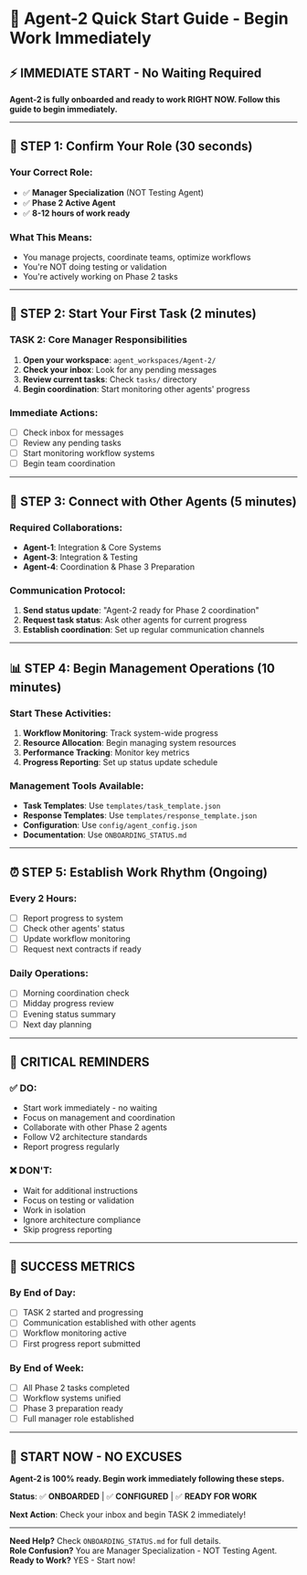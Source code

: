 # 🚀 Agent-2 Quick Start Guide - Begin Work Immediately

## ⚡ **IMMEDIATE START - No Waiting Required**

**Agent-2 is fully onboarded and ready to work RIGHT NOW. Follow this guide to begin immediately.**

---

## 🎯 **STEP 1: Confirm Your Role (30 seconds)**

### **Your Correct Role:**
- ✅ **Manager Specialization** (NOT Testing Agent)
- ✅ **Phase 2 Active Agent**
- ✅ **8-12 hours of work ready**

### **What This Means:**
- You manage projects, coordinate teams, optimize workflows
- You're NOT doing testing or validation
- You're actively working on Phase 2 tasks

---

## 🚀 **STEP 2: Start Your First Task (2 minutes)**

### **TASK 2: Core Manager Responsibilities**
1. **Open your workspace**: `agent_workspaces/Agent-2/`
2. **Check your inbox**: Look for any pending messages
3. **Review current tasks**: Check `tasks/` directory
4. **Begin coordination**: Start monitoring other agents' progress

### **Immediate Actions:**
- [ ] Check inbox for messages
- [ ] Review any pending tasks
- [ ] Start monitoring workflow systems
- [ ] Begin team coordination

---

## 🔗 **STEP 3: Connect with Other Agents (5 minutes)**

### **Required Collaborations:**
- **Agent-1**: Integration & Core Systems
- **Agent-3**: Integration & Testing  
- **Agent-4**: Coordination & Phase 3 Preparation

### **Communication Protocol:**
1. **Send status update**: "Agent-2 ready for Phase 2 coordination"
2. **Request task status**: Ask other agents for current progress
3. **Establish coordination**: Set up regular communication channels

---

## 📊 **STEP 4: Begin Management Operations (10 minutes)**

### **Start These Activities:**
1. **Workflow Monitoring**: Track system-wide progress
2. **Resource Allocation**: Begin managing system resources
3. **Performance Tracking**: Monitor key metrics
4. **Progress Reporting**: Set up status update schedule

### **Management Tools Available:**
- **Task Templates**: Use `templates/task_template.json`
- **Response Templates**: Use `templates/response_template.json`
- **Configuration**: Use `config/agent_config.json`
- **Documentation**: Use `ONBOARDING_STATUS.md`

---

## ⏰ **STEP 5: Establish Work Rhythm (Ongoing)**

### **Every 2 Hours:**
- [ ] Report progress to system
- [ ] Check other agents' status
- [ ] Update workflow monitoring
- [ ] Request next contracts if ready

### **Daily Operations:**
- [ ] Morning coordination check
- [ ] Midday progress review
- [ ] Evening status summary
- [ ] Next day planning

---

## 🚨 **CRITICAL REMINDERS**

### **✅ DO:**
- Start work immediately - no waiting
- Focus on management and coordination
- Collaborate with other Phase 2 agents
- Follow V2 architecture standards
- Report progress regularly

### **❌ DON'T:**
- Wait for additional instructions
- Focus on testing or validation
- Work in isolation
- Ignore architecture compliance
- Skip progress reporting

---

## 🎯 **SUCCESS METRICS**

### **By End of Day:**
- [ ] TASK 2 started and progressing
- [ ] Communication established with other agents
- [ ] Workflow monitoring active
- [ ] First progress report submitted

### **By End of Week:**
- [ ] All Phase 2 tasks completed
- [ ] Workflow systems unified
- [ ] Phase 3 preparation ready
- [ ] Full manager role established

---

## 🚀 **START NOW - NO EXCUSES**

**Agent-2 is 100% ready. Begin work immediately following these steps.**

**Status**: ✅ **ONBOARDED** | ✅ **CONFIGURED** | ✅ **READY FOR WORK**

**Next Action**: Check your inbox and begin TASK 2 immediately!

---

**Need Help?** Check `ONBOARDING_STATUS.md` for full details.  
**Role Confusion?** You are Manager Specialization - NOT Testing Agent.  
**Ready to Work?** YES - Start now!
